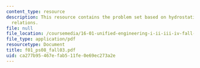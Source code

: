 ```yaml
---
content_type: resource
description: This resource contains the problem set based on hydrostatic and state
  relations.
file: null
file_location: /coursemedia/16-01-unified-engineering-i-ii-iii-iv-fall-2005-spring-2006/ca277b95467efab511fe0e69ec273a2e_f01_ps08_fall03.pdf
file_type: application/pdf
resourcetype: Document
title: f01_ps08_fall03.pdf
uid: ca277b95-467e-fab5-11fe-0e69ec273a2e
---
```

